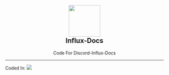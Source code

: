 <h2 align='center'> <img src="https://cdn.topiclist.xyz/images/png/DiscordInflux_logo.png" height='100px' width='100px' /> <br> Influx-Docs </h2> <p align="center"> Code For Discord-Influx-Docs </p> <hr> Coded In: <img src="https://skillicons.dev/icons?i=svelte,ts&theme=dark" />
